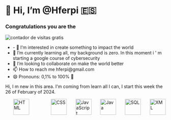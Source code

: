 <html>

<body>
  <h1>
   👋 Hi, I’m @Hferpi 🇪🇸   
  </h1>  
  <div>
<h3> Congratulations you are the </h3><a title="contador de visitas gratis"><img src="https://counter6.optistats.ovh/private/contadorvisitasgratis.php?c=eb3p81yz5zf5wdujf1dkae8nyfthhm1r" border="0" title="contador de visitas gratis" alt="contador de visitas gratis"></a>
    </div>
<div>
  <ul>
<li>- 👀 I’m interested in create something to impact the world</li>

<li> 🌱 I’m currently learning all, my background is zero. In this moment i ' m starting a google course of cybersecurity </li>
<li> 💞️ I’m looking to collaborate on make the world better </li>
<li> 📫 How to reach me hferpi@gmail.com </li>
<li> 😄 Pronouns: 0,1% to 100% 🔁 </li>
  </ul>
</div>

Hi, I m new in this area. I'm coming from learn all I can, I start this week the 26 of February of 2024.

<div style="display: flex; flex-direction: row; justify-content: space-between; align-items: center; width: 100%;">
  <img src="https://cdn.jsdelivr.net/gh/devicons/devicon/icons/html5/html5-original.svg" alt="HTML" style="width: 50px; height: 50px; margin-left: 25px;">
  <img src="https://cdn.jsdelivr.net/gh/devicons/devicon/icons/css3/css3-original.svg" alt="CSS" style="width: 50px; height: 50px; margin-left: 40px;">
  <img src="https://cdn.jsdelivr.net/gh/devicons/devicon/icons/javascript/javascript-plain.svg" alt="JavaScript" style="width: 50px; height: 50px;">
  <img src="https://cdn.jsdelivr.net/gh/devicons/devicon/icons/java/java-original-wordmark.svg" alt="Java" style="width: 50px; height: 50px;">
  <img src="https://cdn.jsdelivr.net/gh/devicons/devicon/icons/mysql/mysql-original-wordmark.svg" alt="SQL" style="width: 50px; height: 50px;">
  <img src="https://cdn.jsdelivr.net/gh/devicons/devicon/icons/xml/xml-original.svg" alt="XML" style="width: 50px; height: 50px;">
</div>



</body>
</html>
